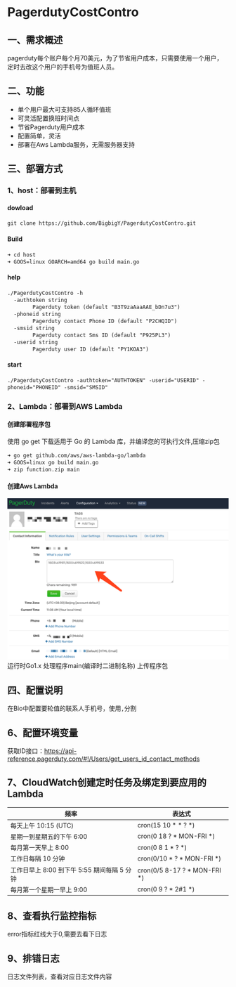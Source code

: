 # PagerdutyCostContro

## 一、需求概述
pagerduty每个账户每个月70美元，为了节省用户成本，只需要使用一个用户，定时去改这个用户的手机号为值班人员。


## 二、功能

- 单个用户最大可支持85人循环值班
- 可灵活配置换班时间点
- 节省Pagerduty用户成本
- 配置简单，灵活
- 部署在Aws Lambda服务，无需服务器支持

## 三、部署方式

### 1、host：部署到主机

#### dowload
```
git clone https://github.com/BigbigY/PagerdutyCostContro.git

```

#### Build
```
➜ cd host
➜ GOOS=linux GOARCH=amd64 go build main.go
```

#### help
```
./PagerdutyCostContro -h
  -authtoken string
        Pagerduty token (default "B3T9zaAaaAAE_bDn7u3")
  -phoneid string
        Pagerduty contact Phone ID (default "P2CHQID")
  -smsid string
        Pagerduty contact Sms ID (default "P925PL3")
  -userid string
        Pagerduty user ID (default "PY1KOA3")
```

#### start
```
./PagerdutyCostContro -authtoken="AUTHTOKEN" -userid="USERID" -phoneid="PHONEID" -smsid="SMSID"
```

### 2、Lambda：部署到AWS Lambda

#### 创建部署程序包

使用 go get 下载适用于 Go 的 Lambda 库，并编译您的可执行文件,压缩zip包
```
➜ go get github.com/aws/aws-lambda-go/lambda
➜ GOOS=linux go build main.go
➜ zip function.zip main
```

#### 创建Aws Lambda
![avatar](lambda/img/配置.png)
运行时Go1.x
处理程序main(编译时二进制名称)
上传程序包


## 四、配置说明
在Bio中配置要轮值的联系人手机号，使用`,`分割



## 6、配置环境变量

获取ID接口：https://api-reference.pagerduty.com/#!/Users/get_users_id_contact_methods


## 7、CloudWatch创建定时任务及绑定到要应用的Lambda

| 频率                  | 表达式   |
|------------------------------- | ------------ |
| 每天上午 10:15 (UTC)                | 	cron(15 10 * * ? *)    |
|星期一到星期五的下午 6:00                 | cron(0 18 ? * MON-FRI *) |
|每月第一天早上 8:00 | cron(0 8 1 * ? *)       |
| 工作日每隔 10 分钟          | cron(0/10 * ? * MON-FRI *)     |
| 工作日早上 8:00 到下午 5:55 期间每隔 5 分钟              | cron(0/5 8-17 ? * MON-FRI *)    |
|  每月第一个星期一早上 9:00    | cron(0 9 ? * 2#1 *)         |



## 8、查看执行监控指标

error指标红线大于0,需要去看下日志


## 9、排错日志

日志文件列表，查看对应日志文件内容



